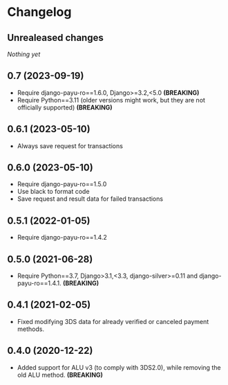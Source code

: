 # Changelog


## Unrealeased changes
_Nothing yet_


## 0.7 (2023-09-19)
- Require django-payu-ro==1.6.0, Django>=3.2,<5.0 **(BREAKING)**
- Require Python==3.11 (older versions might work, but they are not officially supported) **(BREAKING)**


## 0.6.1 (2023-05-10)
- Always save request for transactions


## 0.6.0 (2023-05-10)
- Require django-payu-ro==1.5.0
- Use black to format code
- Save request and result data for failed transactions


## 0.5.1 (2022-01-05)
- Require django-payu-ro==1.4.2


## 0.5.0 (2021-06-28)
- Require Python==3.7, Django>3.1,<3.3, django-silver>=0.11 and django-payu-ro==1.4.1. **(BREAKING)**


## 0.4.1 (2021-02-05)
- Fixed modifying 3DS data for already verified or canceled payment methods.


## 0.4.0 (2020-12-22)
- Added support for ALU v3 (to comply with 3DS2.0), while removing the old ALU method. **(BREAKING)**
